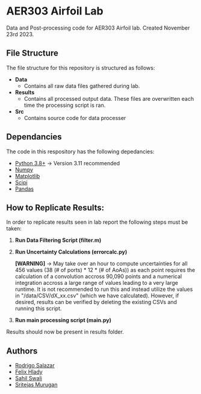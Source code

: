 # AER303 Airfoil Lab

Data and Post-processing code for AER303 Airfoil lab. Created November 23rd 2023.

## File Structure

The file structure for this repository is structured as follows:

* **Data**
  * Contains all raw data files gathered during lab.
* **Results**
  * Contains all processed output data. These files are overwritten each time the processing script is ran.
* **Src**
  * Contains source code for data processer

## Dependancies

The code in this respository has the following depedancies:

- [Python 3.8+](https://www.python.org/) -> Version 3.11 recommended
- [Numpy](https://numpy.org/)
- [Matplotlib](https://matplotlib.org/)
- [Scipi](https://scipy.org/)
- [Pandas](https://pandas.pydata.org/)

## How to Replicate Results:

In order to replicate results seen in lab report the following steps must be taken:

1. **Run Data Filtering Script (filter.m)**
2. **Run Uncertainty Calculations (errorcalc.py)**
   
    **[WARNING]** -> May take over an hour to compute uncertainties for all 456 values (38 (# of ports) * 12 * (# of AoAs)) as each  point requires the calculation of a convolution accross 90,090  points and a numerical integration accross a large range of values leading to a very large runtime. 
It is not recommended to run this and instead utilize the values in "/data/CSV/dX_xx.csv" (which we have calculated). However, if desired, results can be verified by deleting the existing CSVs and running this script.
 
4. **Run main processing script (main.py)**

Results should now be present in results folder.

## Authors

- [Rodrigo Salazar](https://www.github.com/Gigigo16)
- [Felix Hlady](https://www.github.com/FelHy66)
- [Sahil Swali]()
- [Sritejas Murugan](https://github.com/smurugan23)
